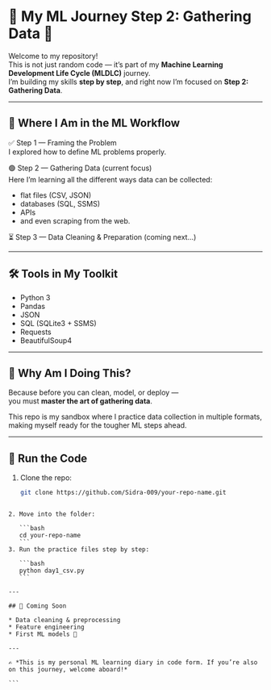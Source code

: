 








# 🧠 My ML Journey Step 2: Gathering Data 🚀

Welcome to my repository!  
This is not just random code — it’s part of my **Machine Learning Development Life Cycle (MLDLC)** journey.  
I’m building my skills **step by step**, and right now I’m focused on **Step 2: Gathering Data**.


---

## 🔄 Where I Am in the ML Workflow

✅ Step 1 — Framing the Problem  
   I explored how to define ML problems properly.  

🟢 Step 2 — Gathering Data (current focus)  
   Here I’m learning all the different ways data can be collected:  
   - flat files (CSV, JSON)  
   - databases (SQL, SSMS)  
   - APIs  
   - and even scraping from the web.  

⏳ Step 3 — Data Cleaning & Preparation (coming next...)  

---

## 🛠️ Tools in My Toolkit
- Python 3  
- Pandas  
- JSON  
- SQL (SQLite3 + SSMS)  
- Requests  
- BeautifulSoup4  

---

## 🎯 Why Am I Doing This?
Because before you can clean, model, or deploy —  
you must **master the art of gathering data**.  

This repo is my sandbox where I practice data collection in multiple formats, making myself ready for the tougher ML steps ahead.  

---

## 📌 Run the Code
1. Clone the repo:
   ```bash
   git clone https://github.com/Sidra-009/your-repo-name.git
````

2. Move into the folder:

   ```bash
   cd your-repo-name
   ```
3. Run the practice files step by step:

   ```bash
   python day1_csv.py
   ```

---

## 🌟 Coming Soon

* Data cleaning & preprocessing
* Feature engineering
* First ML models 🚀

---

✍️ *This is my personal ML learning diary in code form. If you’re also on this journey, welcome aboard!*

```
